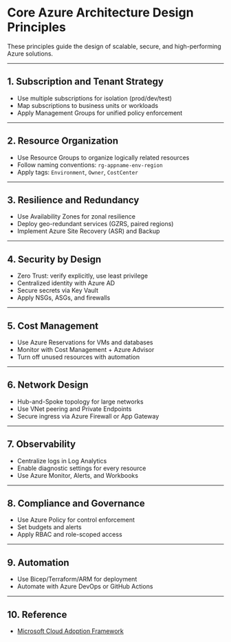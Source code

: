 
# Core Azure Architecture Design Principles

These principles guide the design of scalable, secure, and high-performing Azure solutions.

---

## 1. Subscription and Tenant Strategy

- Use multiple subscriptions for isolation (prod/dev/test)
- Map subscriptions to business units or workloads
- Apply Management Groups for unified policy enforcement

---

## 2. Resource Organization

- Use Resource Groups to organize logically related resources
- Follow naming conventions: `rg-appname-env-region`
- Apply tags: `Environment`, `Owner`, `CostCenter`

---

## 3. Resilience and Redundancy

- Use Availability Zones for zonal resilience
- Deploy geo-redundant services (GZRS, paired regions)
- Implement Azure Site Recovery (ASR) and Backup

---

## 4. Security by Design

- Zero Trust: verify explicitly, use least privilege
- Centralized identity with Azure AD
- Secure secrets via Key Vault
- Apply NSGs, ASGs, and firewalls

---

## 5. Cost Management

- Use Azure Reservations for VMs and databases
- Monitor with Cost Management + Azure Advisor
- Turn off unused resources with automation

---

## 6. Network Design

- Hub-and-Spoke topology for large networks
- Use VNet peering and Private Endpoints
- Secure ingress via Azure Firewall or App Gateway

---

## 7. Observability

- Centralize logs in Log Analytics
- Enable diagnostic settings for every resource
- Use Azure Monitor, Alerts, and Workbooks

---

## 8. Compliance and Governance

- Use Azure Policy for control enforcement
- Set budgets and alerts
- Apply RBAC and role-scoped access

---

## 9. Automation

- Use Bicep/Terraform/ARM for deployment
- Automate with Azure DevOps or GitHub Actions

---

## 10. Reference

- [Microsoft Cloud Adoption Framework](https://learn.microsoft.com/en-us/azure/cloud-adoption-framework/)
